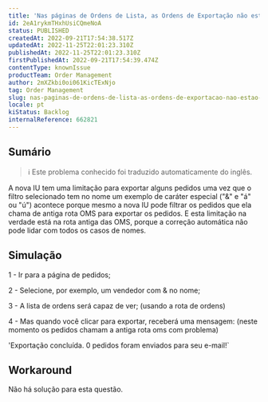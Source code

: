 ```yaml
---
title: 'Nas páginas de Ordens de Lista, as Ordens de Exportação não estão funcionando quando o filtro selecionado tem caracteres especiais'
id: 2eA1rykmTHxhUsiCQmeNoA
status: PUBLISHED
createdAt: 2022-09-21T17:54:38.517Z
updatedAt: 2022-11-25T22:01:23.310Z
publishedAt: 2022-11-25T22:01:23.310Z
firstPublishedAt: 2022-09-21T17:54:39.474Z
contentType: knownIssue
productTeam: Order Management
author: 2mXZkbi0oi061KicTExNjo
tag: Order Management
slug: nas-paginas-de-ordens-de-lista-as-ordens-de-exportacao-nao-estao-funcionando-quando-o-filtro-selecionado-tem-caracteres-especiais
locale: pt
kiStatus: Backlog
internalReference: 662821
---
```


## Sumário

>ℹ️ Este problema conhecido foi traduzido automaticamente do inglês.


A nova IU tem uma limitação para exportar alguns pedidos uma vez que o filtro selecionado tem no nome um exemplo de caráter especial ("&" e "á" ou "ú") acontece porque mesmo a nova IU pode filtrar os pedidos que ela chama de antiga rota OMS para exportar os pedidos.
E esta limitação na verdade está na rota antiga das OMS, porque a correção automática não pode lidar com todos os casos de nomes.



## Simulação



1 - Ir para a página de pedidos;

2 - Selecione, por exemplo, um vendedor com & no nome;

3 - A lista de ordens será capaz de ver; (usando a rota de ordens)

4 - Mas quando você clicar para exportar, receberá uma mensagem: (neste momento os pedidos chamam a antiga rota oms com problema)

'Exportação concluída. 0 pedidos foram enviados para seu e-mail!`



## Workaround


Não há solução para esta questão.

